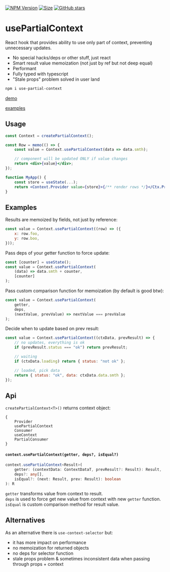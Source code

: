 [![NPM Version](https://badge.fury.io/js/use-partial-context.svg?style=flat)](https://www.npmjs.com/package/use-partial-context)
[![Size](https://img.shields.io/bundlephobia/minzip/use-partial-context)](https://gitHub.com/Morglod/use-partial-context/)
[![GitHub stars](https://img.shields.io/github/stars/Morglod/use-partial-context.svg?style=social&label=Star&maxAge=2592000)](https://gitHub.com/Morglod/use-partial-context/)

# usePartialContext

React hook that provides ability to use only part of context, preventing unnecessary updates.

-   No special hacks/deps or other stuff, just react
-   Smart result value memoization (not just by ref but not deep equal)
-   Performant
-   Fully typed with typescript
-   "Stale props" problem solved in user land

```sh
npm i use-partial-context
```

[demo](https://morglod.github.io/use-partial-context/build_examples/example.html)

[examples](./src/examples/)

## Usage

```jsx
const Context = createPartialContext();

const Row = memo(() => {
    const value = Context.usePartialContext(data => data.smth);

    // component will be updated ONLY if value changes
    return <div>{value}</div>;
});

function MyApp() {
    const store = useState(...);
    return <Context.Provider value={store}>{/** render rows */}</Ctx.Provider>;
}
```

## Examples

Results are memoized by fields, not just by reference:

```jsx
const value = Context.usePartialContext((row) => ({
    x: row.foo,
    y: row.boo,
}));
```

Pass deps of your getter function to force update:

```jsx
const [counter] = useState();
const value = Context.usePartialContext(
    (data) => data.smth + counter,
    [counter]
);
```

Pass custom comparison function for memoization (by default is good btw):

```jsx
const value = Context.usePartialContext(
    getter,
    deps,
    (nextValue, prevValue) => nextValue === prevValue
);
```

Decide when to update based on prev result:

```jsx
const value = Context.usePartialContext((ctxData, prevResult) => {
    // no updates, everything is ok
    if (prevResult.status === "ok") return prevResult;

    // waiting
    if (ctxData.loading) return { status: "not ok" };

    // loaded, pick data
    return { status: "ok", data: ctxData.data.smth };
});
```

## Api

`createPartialContext<T>()` returns context object:

```
{
    Provider
    usePartialContext
    Consumer
    useContext
    PartialConsumer
}
```

#### `context.usePartialContext(getter, deps?, isEqual?)`

```ts
context.usePartialContext<Result>(
    getter: (contextData: ContextDataT, prevResult?: Result): Result,
    deps?: any[],
    isEqual?: (next: Result, prev: Result): boolean
): R
```

`getter` transforms value from context to result.  
`deps` is used to force get new value from context with new `getter` function.  
`isEqual` is custom comparison method for result value.

## Alternatives

As an alternative there is `use-context-selector` but:

-   it has more impact on performance
-   no memoization for returned objects
-   no deps for selector function
-   stale props problem & sometimes inconsistent data when passing through props + context
